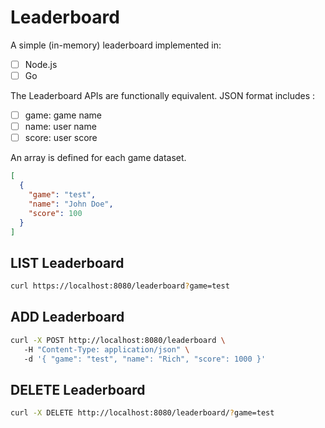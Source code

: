 # Leaderboard

A simple (in-memory) leaderboard implemented in:

- [ ] Node.js
- [ ] Go

The Leaderboard APIs are functionally equivalent.
JSON format includes :

- [ ] game: game name
- [ ] name: user name
- [ ] score: user score

An array is defined for each game dataset.

```json
[
  {
    "game": "test",
    "name": "John Doe",
    "score": 100
  }
]
```

## LIST Leaderboard

```bash
curl https://localhost:8080/leaderboard?game=test
```

## ADD Leaderboard

```bash
curl -X POST http://localhost:8080/leaderboard \ 
   -H "Content-Type: application/json" \ 
   -d '{ "game": "test", "name": "Rich", "score": 1000 }'
```

## DELETE Leaderboard

```bash
curl -X DELETE http://localhost:8080/leaderboard/?game=test
```
